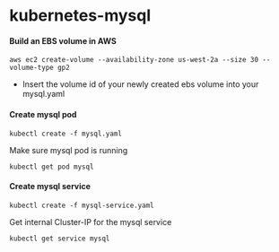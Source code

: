 # kubernetes-mysql

#### Build an EBS volume in AWS

`aws ec2 create-volume --availability-zone us-west-2a --size 30 --volume-type gp2`

* Insert the volume id of your newly created ebs volume into your mysql.yaml

#### Create mysql pod

`kubectl create -f mysql.yaml`

Make sure mysql pod is running

`kubectl get pod mysql`

#### Create mysql service

`kubectl create -f mysql-service.yaml`

Get internal Cluster-IP for the mysql service

`kubectl get service mysql`
